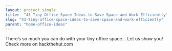 ```yaml
---
layout: project_single
title:  "43 Tiny Office Space Ideas to Save Space and Work Efficiently"
slug: "43-tiny-office-space-ideas-to-save-space-and-work-efficiently"
parent: "home-office-ideas"
---
```

There’s so much you can do with your tiny office space… Let us show you! Check more on hackthehut.com